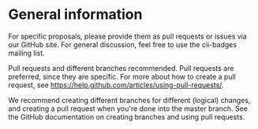 # General information

For specific proposals, please provide them as pull requests or issues via our GitHub site. 
For general discussion, feel free to use the cii-badges mailing list.

Pull requests and different branches recommended.
Pull requests are preferred, since they are specific. 
For more about how to create a pull request, see https://help.github.com/articles/using-pull-requests/.

We recommend creating different branches for different (logical) changes, and creating a pull request when you're done into the master branch. 
See the GitHub documentation on creating branches and using pull requests.
